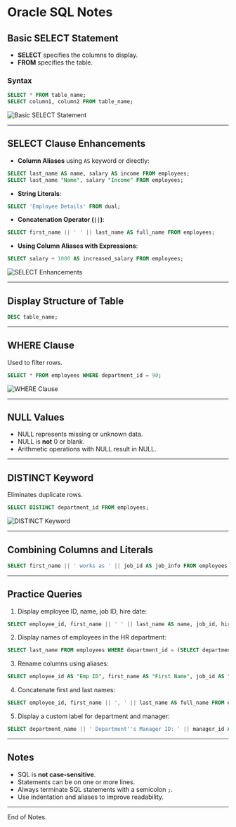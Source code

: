 # Oracle SQL Notes

## Basic SELECT Statement
- **SELECT** specifies the columns to display.
- **FROM** specifies the table.

### Syntax
```sql
SELECT * FROM table_name;
SELECT column1, column2 FROM table_name;
```

![Basic SELECT Statement](https://www.sqltutorial.org/wp-content/uploads/2019/05/SQL-SELECT-Statement.png)

---

## SELECT Clause Enhancements
- **Column Aliases** using `AS` keyword or directly:
```sql
SELECT last_name AS name, salary AS income FROM employees;
SELECT last_name "Name", salary "Income" FROM employees;
```

- **String Literals**:
```sql
SELECT 'Employee Details' FROM dual;
```

- **Concatenation Operator (`||`)**:
```sql
SELECT first_name || ' ' || last_name AS full_name FROM employees;
```

- **Using Column Aliases with Expressions**:
```sql
SELECT salary + 1000 AS increased_salary FROM employees;
```

![SELECT Enhancements](https://www.geeksforgeeks.org/wp-content/uploads/SQL-Select-Clause.png)

---

## Display Structure of Table
```sql
DESC table_name;
```

---

## WHERE Clause
Used to filter rows.
```sql
SELECT * FROM employees WHERE department_id = 90;
```

![WHERE Clause](https://www.w3schools.com/sql/img_where.gif)

---

## NULL Values
- NULL represents missing or unknown data.
- NULL is **not** 0 or blank.
- Arithmetic operations with NULL result in NULL.

---

## DISTINCT Keyword
Eliminates duplicate rows.
```sql
SELECT DISTINCT department_id FROM employees;
```

![DISTINCT Keyword](https://www.w3schools.com/sql/img_distinct.gif)

---

## Combining Columns and Literals
```sql
SELECT first_name || ' works as ' || job_id AS job_info FROM employees;
```

---

## Practice Queries
1. Display employee ID, name, job ID, hire date:
```sql
SELECT employee_id, first_name || ' ' || last_name AS name, job_id, hire_date FROM employees;
```

2. Display names of employees in the HR department:
```sql
SELECT last_name FROM employees WHERE department_id = (SELECT department_id FROM departments WHERE department_name = 'HR');
```

3. Rename columns using aliases:
```sql
SELECT employee_id AS "Emp ID", first_name AS "First Name", job_id AS "Job", hire_date AS "Hire Date" FROM employees;
```

4. Concatenate first and last names:
```sql
SELECT employee_id, first_name || ', ' || last_name AS full_name FROM employees;
```

5. Display a custom label for department and manager:
```sql
SELECT department_name || ' Department''s Manager ID: ' || manager_id AS "Dept and Manager" FROM departments;
```

---

## Notes
- SQL is **not case-sensitive**.
- Statements can be on one or more lines.
- Always terminate SQL statements with a semicolon `;`.
- Use indentation and aliases to improve readability.

---

End of Notes.

